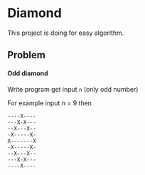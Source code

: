 # Diamond
This project is doing for easy algorithm.


## Problem
#### Odd diamond
Write program get input `n` (only odd number)

For example input n = 9 then 

```
----X---- 
---X-X---
--X---X--
-X-----X-
X-------X
-X-----X-
--X---X--
---X-X---
----X----
```